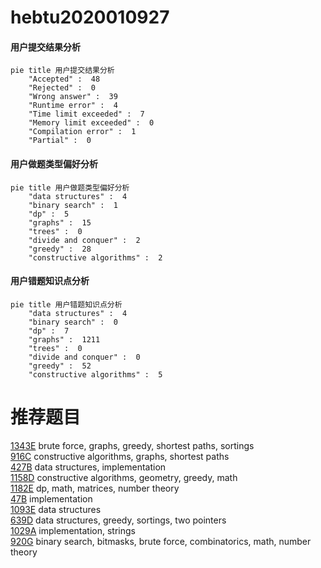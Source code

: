# hebtu2020010927

<!-- tabs:start -->



#### **用户提交结果分析**

```mermaid
pie title 用户提交结果分析
    "Accepted" :  48
    "Rejected" :  0
    "Wrong answer" :  39
    "Runtime error" :  4
    "Time limit exceeded" :  7
    "Memory limit exceeded" :  0
    "Compilation error" :  1
    "Partial" :  0
```

#### **用户做题类型偏好分析**

```mermaid
pie title 用户做题类型偏好分析
    "data structures" :  4
    "binary search" :  1
    "dp" :  5
    "graphs" :  15
    "trees" :  0
    "divide and conquer" :  2
    "greedy" :  28
    "constructive algorithms" :  2
```
#### **用户错题知识点分析**

```mermaid
pie title 用户错题知识点分析
    "data structures" :  4
    "binary search" :  0
    "dp" :  7
    "graphs" :  1211
    "trees" :  0
    "divide and conquer" :  0
    "greedy" :  52
    "constructive algorithms" :  5
```



<!-- tabs:end -->
# 推荐题目
[1343E](https://codeforces.com/contest/1343/problem/E)		brute force,
                        graphs,
                        greedy,
                        shortest paths,
                        sortings		  
[916C](https://codeforces.com/contest/916/problem/C)		constructive algorithms,
                        graphs,
                        shortest paths		  
[427B](https://codeforces.com/contest/427/problem/B)		data structures,
                        implementation		  
[1158D](https://codeforces.com/contest/1158/problem/D)		constructive algorithms,
                        geometry,
                        greedy,
                        math		  
[1182E](https://codeforces.com/contest/1182/problem/E)		dp,
                        math,
                        matrices,
                        number theory		  
[47B](https://codeforces.com/contest/47/problem/B)		implementation		  
[1093E](https://codeforces.com/contest/1093/problem/E)		data structures		  
[639D](https://codeforces.com/contest/639/problem/D)		data structures,
                        greedy,
                        sortings,
                        two pointers		  
[1029A](https://codeforces.com/contest/1029/problem/A)		implementation,
                        strings		  
[920G](https://codeforces.com/contest/920/problem/G)		binary search,
                        bitmasks,
                        brute force,
                        combinatorics,
                        math,
                        number theory		  
